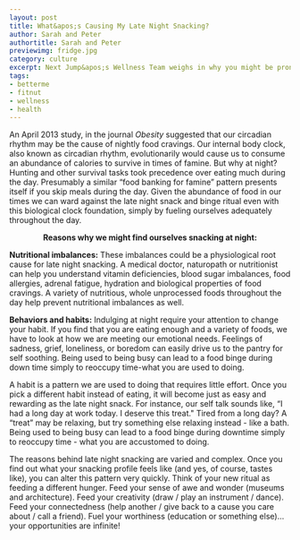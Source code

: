 ```yaml
---
layout: post
title: What&apos;s Causing My Late Night Snacking?
author: Sarah and Peter
authortitle: Sarah and Peter
previewimg: fridge.jpg
category: culture
excerpt: Next Jump&apos;s Wellness Team weighs in why you might be prone to late night snacking, plus how you can rebalance your eating habits and can turn your cravings into positive energy.
tags:
- betterme
- fitnut
- wellness
- health
---
```


An April 2013 study, in the journal *Obesity* suggested that our circadian rhythm may be the cause of nightly food cravings. Our internal body clock, also known as circadian rhythm, evolutionarily would cause us to consume an abundance of calories to survive in times of famine.  But why at night?  Hunting and other survival tasks took precedence over eating much during the day.  Presumably a similar “food banking for famine” pattern presents itself if you skip meals during the day. Given the abundance of food in our times we can ward against the late night snack and binge ritual even with this biological clock foundation, simply by fueling ourselves adequately throughout the day.

<div align="center"><b>Reasons why we might find ourselves snacking at night:</b></div>

<b>Nutritional imbalances:</b> These imbalances could be a physiological root cause for late night snacking. A medical doctor, naturopath or nutritionist can help you understand vitamin deficiencies, blood sugar imbalances, food allergies, adrenal fatigue, hydration and biological properties of food cravings. A variety of nutritious, whole unprocessed foods throughout the day help prevent nutritional imbalances as well.
  
<b>Behaviors and habits:</b> Indulging at night require your attention to change your habit.  If you find that you are eating enough and a variety of foods, we have to look at how we are meeting our emotional needs. Feelings of sadness, grief, loneliness, or boredom can easily drive us to the pantry for self soothing. Being used to being busy can lead to a food binge during down time simply to reoccupy time-what you are used to doing. 

A habit is a pattern we are used to doing that requires little effort. Once you pick a different habit instead of eating, it will become just as easy and rewarding as the late night snack. For instance, our self talk sounds like, “I had a long day at work today. I deserve this treat."  Tired from a long day?  A “treat” may be relaxing, but try something else relaxing instead - like a bath.  Being used to being busy can lead to a food binge during downtime simply to reoccupy time - what you are accustomed to doing.

The reasons behind late night snacking are varied and complex. Once you find out what your snacking profile feels like (and yes, of course, tastes like), you can alter this pattern very quickly.  Think of your new ritual as feeding a different hunger.  Feed your sense of awe and wonder (museums and architecture).  Feed your creativity (draw / play an instrument / dance). Feed your connectedness (help another / give back to a cause you care about / call a friend). Fuel your worthiness (education or something else)…your opportunities are infinite!





